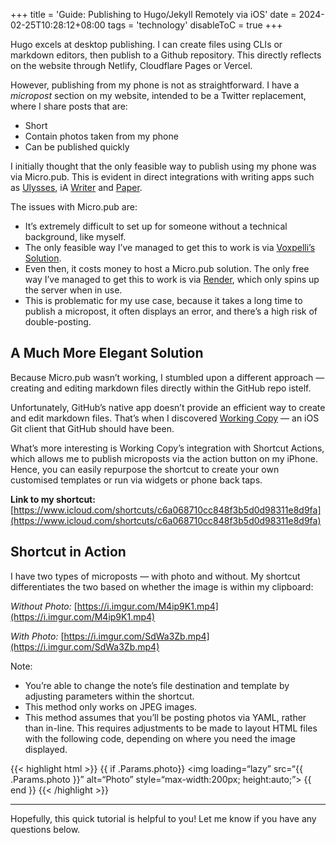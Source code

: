 +++
title = 'Guide: Publishing to Hugo/Jekyll Remotely via iOS'
date = 2024-02-25T10:28:12+08:00
tags = 'technology'
disableToC = true
+++

Hugo excels at desktop publishing. I can create files using CLIs or markdown editors, then publish to a Github repository. This directly reflects on the website through Netlify, Cloudflare Pages or Vercel.

However, publishing from my phone is not as straightforward. I have a _micropost_ section on my website, intended to be a Twitter replacement, where I share posts that are:
-  Short
-  Contain photos taken from my phone
-  Can be published quickly

I initially thought that the only feasible way to publish using my phone was via Micro.pub. This is evident in direct integrations with writing apps such as [Ulysses](https://ulysses.app), iA [Writer](https://ia.net) and [Paper](https://papereditor.app). 

The issues with Micro.pub are:
-  It’s extremely difficult to set up for someone without a technical background, like myself.
-  The only feasible way I’ve managed to get this to work is via [Voxpelli’s Solution](https://github.com/voxpelli/webpage-micropub-to-github).
-  Even then, it costs money to host a Micro.pub solution. The only free way I’ve managed to get this to work is via [Render](https://render.com), which only spins up the server when in use. 
-  This is problematic for my use case, because it takes a long time to publish a micropost, it often displays an error, and there’s a high risk of double-posting.

## A Much More Elegant Solution

Because Micro.pub wasn’t working, I stumbled upon a different approach — creating and editing markdown files directly within the GitHub repo istelf.

Unfortunately, GitHub’s native app doesn’t provide an efficient way to create and edit markdown files. That’s when I discovered [Working Copy](https://workingcopy.app) — an iOS Git client that GitHub should have been. 

What’s more interesting is Working Copy’s integration with Shortcut Actions, which allows me to publish microposts via the action button on my iPhone. Hence, you can easily repurpose the shortcut to create your own customised templates or run via widgets or phone back taps.

**Link to my shortcut:** [https://www.icloud.com/shortcuts/c6a068710cc848f3b5d0d98311e8d9fa](https://www.icloud.com/shortcuts/c6a068710cc848f3b5d0d98311e8d9fa)

## Shortcut in Action

I have two types of microposts — with photo and without. My shortcut differentiates the two based on whether the image is within my clipboard:

_Without Photo:_
[https://i.imgur.com/M4ip9K1.mp4](https://i.imgur.com/M4ip9K1.mp4)

_With Photo:_
[https://i.imgur.com/SdWa3Zb.mp4](https://i.imgur.com/SdWa3Zb.mp4)

Note:
-  You’re able to change the note’s file destination and template by adjusting parameters within the shortcut.
-  This method only works on JPEG images.
-  This method assumes that you’ll be posting photos via YAML, rather than in-line. This requires adjustments to be made to layout HTML files with the following code, depending on where you need the image displayed.

{{< highlight html >}}
 {{ if .Params.photo}}
 <img loading=“lazy” src=“{{ .Params.photo }}” alt=“Photo” style=“max-width:200px; height:auto;”>
 {{ end }}
{{< /highlight >}}

---
Hopefully, this quick tutorial is helpful to you! Let me know if you have any questions below.